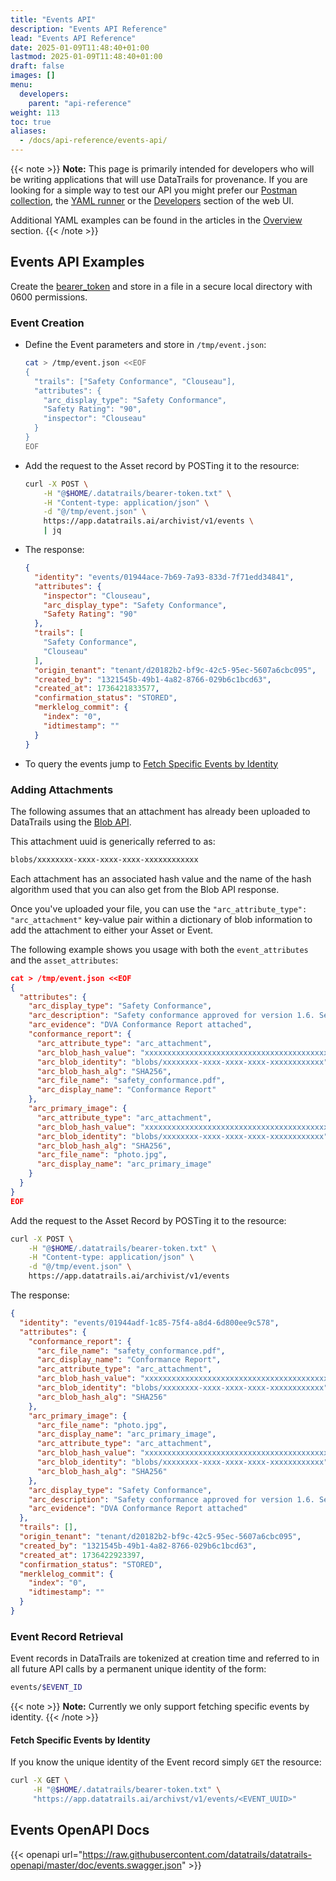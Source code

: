 ```yaml
---
title: "Events API"
description: "Events API Reference"
lead: "Events API Reference"
date: 2025-01-09T11:48:40+01:00
lastmod: 2025-01-09T11:48:40+01:00
draft: false
images: []
menu: 
  developers:
    parent: "api-reference"
weight: 113
toc: true
aliases: 
  - /docs/api-reference/events-api/
---
```

{{< note >}}
**Note:** This page is primarily intended for developers who will be writing applications that will use DataTrails for provenance.
If you are looking for a simple way to test our API you might prefer our [Postman collection](https://www.postman.com/datatrails-inc/workspace/datatrails-public/overview), the [YAML runner](/developers/yaml-reference/story-runner-components/) or the [Developers](https://app.datatrails.ai) section of the web UI.

Additional YAML examples can be found in the articles in the [Overview](/platform/overview/introduction/) section.
{{< /note >}}

## Events API Examples

Create the [bearer_token](/developers/developer-patterns/getting-access-tokens-using-app-registrations) and store in a file in a secure local directory with 0600 permissions.

### Event Creation

- Define the Event parameters and store in `/tmp/event.json`:

  ```bash
  cat > /tmp/event.json <<EOF
  {
    "trails": ["Safety Conformance", "Clouseau"],
    "attributes": {
      "arc_display_type": "Safety Conformance",
      "Safety Rating": "90",
      "inspector": "Clouseau"
    }
  }
  EOF
  ```

- Add the request to the Asset record by POSTing it to the resource:

  ```bash
  curl -X POST \
      -H "@$HOME/.datatrails/bearer-token.txt" \
      -H "Content-type: application/json" \
      -d "@/tmp/event.json" \
      https://app.datatrails.ai/archivist/v1/events \
      | jq
  ```

- The response:

  ```json
  {
    "identity": "events/01944ace-7b69-7a93-833d-7f71edd34841",
    "attributes": {
      "inspector": "Clouseau",
      "arc_display_type": "Safety Conformance",
      "Safety Rating": "90"
    },
    "trails": [
      "Safety Conformance",
      "Clouseau"
    ],
    "origin_tenant": "tenant/d20182b2-bf9c-42c5-95ec-5607a6cbc095",
    "created_by": "1321545b-49b1-4a82-8766-029b6c1bcd63",
    "created_at": 1736421833577,
    "confirmation_status": "STORED",
    "merklelog_commit": {
      "index": "0",
      "idtimestamp": ""
    }
  }
  ```

- To query the events jump to [Fetch Specific Events by Identity](#fetch-events-for-a-specific-asset)

### Adding Attachments

The following assumes that an attachment has already been uploaded to DataTrails using the [Blob API](../blobs-api).

This attachment uuid is generically referred to as:

```bash
blobs/xxxxxxxx-xxxx-xxxx-xxxx-xxxxxxxxxxxx
```

Each attachment has an associated hash value and the name of the hash algorithm used that you can also get from the Blob API response.

Once you've uploaded your file, you can use the `"arc_attribute_type": "arc_attachment"` key-value pair within a dictionary of blob information to add the attachment to either your Asset or Event.

The following example shows you usage with both the `event_attributes` and the `asset_attributes`:

```json
cat > /tmp/event.json <<EOF
{
  "attributes": {
    "arc_display_type": "Safety Conformance",
    "arc_description": "Safety conformance approved for version 1.6. See attached conformance report",
    "arc_evidence": "DVA Conformance Report attached",
    "conformance_report": {
      "arc_attribute_type": "arc_attachment",
      "arc_blob_hash_value": "xxxxxxxxxxxxxxxxxxxxxxxxxxxxxxxxxxxxxxxxxxxxxxxxxxxxxxxxxxxxxxxx",
      "arc_blob_identity": "blobs/xxxxxxxx-xxxx-xxxx-xxxx-xxxxxxxxxxxx",
      "arc_blob_hash_alg": "SHA256",
      "arc_file_name": "safety_conformance.pdf",
      "arc_display_name": "Conformance Report"
    },
    "arc_primary_image": {
      "arc_attribute_type": "arc_attachment",
      "arc_blob_hash_value": "xxxxxxxxxxxxxxxxxxxxxxxxxxxxxxxxxxxxxxxxxxxxxxxxxxxxxxxxxxxxxxxx",
      "arc_blob_identity": "blobs/xxxxxxxx-xxxx-xxxx-xxxx-xxxxxxxxxxxx",
      "arc_blob_hash_alg": "SHA256",
      "arc_file_name": "photo.jpg",
      "arc_display_name": "arc_primary_image"
    }
  }
}
EOF
```

Add the request to the Asset Record by POSTing it to the resource:

```bash
curl -X POST \
    -H "@$HOME/.datatrails/bearer-token.txt" \
    -H "Content-type: application/json" \
    -d "@/tmp/event.json" \
    https://app.datatrails.ai/archivist/v1/events
```

The response:

```json
{
  "identity": "events/01944adf-1c85-75f4-a8d4-6d800ee9c578",
  "attributes": {
    "conformance_report": {
      "arc_file_name": "safety_conformance.pdf",
      "arc_display_name": "Conformance Report",
      "arc_attribute_type": "arc_attachment",
      "arc_blob_hash_value": "xxxxxxxxxxxxxxxxxxxxxxxxxxxxxxxxxxxxxxxxxxxxxxxxxxxxxxxxxxxxxxxx",
      "arc_blob_identity": "blobs/xxxxxxxx-xxxx-xxxx-xxxx-xxxxxxxxxxxx",
      "arc_blob_hash_alg": "SHA256"
    },
    "arc_primary_image": {
      "arc_file_name": "photo.jpg",
      "arc_display_name": "arc_primary_image",
      "arc_attribute_type": "arc_attachment",
      "arc_blob_hash_value": "xxxxxxxxxxxxxxxxxxxxxxxxxxxxxxxxxxxxxxxxxxxxxxxxxxxxxxxxxxxxxxxx",
      "arc_blob_identity": "blobs/xxxxxxxx-xxxx-xxxx-xxxx-xxxxxxxxxxxx",
      "arc_blob_hash_alg": "SHA256"
    },
    "arc_display_type": "Safety Conformance",
    "arc_description": "Safety conformance approved for version 1.6. See attached conformance report",
    "arc_evidence": "DVA Conformance Report attached"
  },
  "trails": [],
  "origin_tenant": "tenant/d20182b2-bf9c-42c5-95ec-5607a6cbc095",
  "created_by": "1321545b-49b1-4a82-8766-029b6c1bcd63",
  "created_at": 1736422923397,
  "confirmation_status": "STORED",
  "merklelog_commit": {
    "index": "0",
    "idtimestamp": ""
  }
}
```

### Event Record Retrieval

Event records in DataTrails are tokenized at creation time and referred to in all future API calls by a permanent unique identity of the form:

```bash
events/$EVENT_ID
```

{{< note >}}
**Note:** Currently we only support fetching specific events by identity.
{{< /note >}}

#### Fetch Specific Events by Identity

If you know the unique identity of the Event record simply `GET` the resource:

```bash
curl -X GET \
     -H "@$HOME/.datatrails/bearer-token.txt" \
     "https://app.datatrails.ai/archivst/v1/events/<EVENT_UUID>"
```

## Events OpenAPI Docs

{{< openapi url="https://raw.githubusercontent.com/datatrails/datatrails-openapi/master/doc/events.swagger.json" >}}
